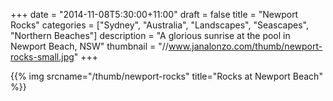 +++
date = "2014-11-08T5:30:00+11:00"
draft = false
title = "Newport Rocks"
categories = ["Sydney", "Australia", "Landscapes", "Seascapes", "Northern Beaches"]
description = "A glorious sunrise at the pool in Newport Beach, NSW"
thumbnail = "//www.janalonzo.com/thumb/newport-rocks-small.jpg"
+++

{{% img srcname="/thumb/newport-rocks" title="Rocks at Newport Beach" %}}


